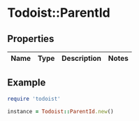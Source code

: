 # Todoist::ParentId

## Properties

| Name | Type | Description | Notes |
| ---- | ---- | ----------- | ----- |

## Example

```ruby
require 'todoist'

instance = Todoist::ParentId.new()
```

